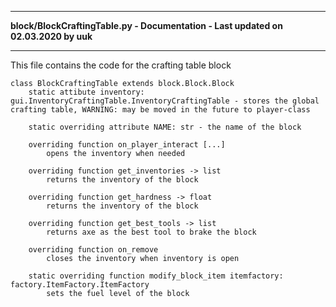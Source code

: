----

**block/BlockCraftingTable.py - Documentation - Last updated on 02.03.2020 by uuk**

----


This file contains the code for the crafting table block


    class BlockCraftingTable extends block.Block.Block
        static attibute inventory: gui.InventoryCraftingTable.InventoryCraftingTable - stores the global crafting table, WARNING: may be moved in the future to player-class
        
        static overriding attribute NAME: str - the name of the block
        
        overriding function on_player_interact [...]
            opens the inventory when needed
            
        overriding function get_inventories -> list
            returns the inventory of the block
            
        overriding function get_hardness -> float
            returns the inventory of the block
            
        overriding function get_best_tools -> list
            returns axe as the best tool to brake the block
            
        overriding function on_remove
            closes the inventory when inventory is open
            
        static overriding function modify_block_item itemfactory: factory.ItemFactory.ItemFactory
            sets the fuel level of the block
